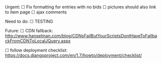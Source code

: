  Urgent:
 ☐ Fix formatting for entries with no bids
 ☐ pictures should also link to item page
 ☐ ajax comments

Need to do:
  ☐ TESTING

 Future:
 ☐ CDN fallback: http://www.hanselman.com/blog/CDNsFailButYourScriptsDontHaveToFallbackFromCDNToLocalJQuery.aspx

☐ follow deployment checklist: https://docs.djangoproject.com/en/1.7/howto/deployment/checklist/